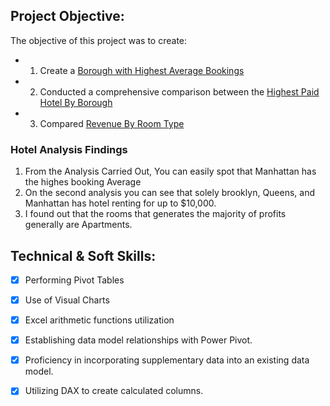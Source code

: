 ## Project Objective:
  The objective of this project was to create:
  
   * 1. Create a [Borough with Highest Average Bookings](https://github.com/Tabshills/Hotel-Analysis/blob/main/Borough%20Booking%20Average.pdf) 

  *  2. Conducted a comprehensive comparison between the [Highest Paid Hotel By Borough](https://github.com/Tabshills/Hotel-Analysis/blob/main/Highest%20Paid%20Hotels%20By%20Boroughs.pdf)
  
   * 3. Compared [Revenue By Room Type](https://github.com/Tabshills/Hotel-Analysis/blob/main/Revenue%20By%20Room.pdf)

### Hotel Analysis Findings  
1. From the Analysis Carried Out, You can easily spot that Manhattan has the highes booking Average
2. On the second analysis you can see that solely brooklyn, Queens, and Manhattan has hotel renting for up to $10,000.
3. I found out that the rooms that generates the majority of profits generally are Apartments.

## Technical & Soft Skills:
- [x]	Performing Pivot Tables
- [x]	Use of Visual Charts
- [x]	Excel arithmetic functions utilization
- [x]	Establishing data model relationships with Power Pivot.
- [x]	Proficiency in incorporating supplementary data into an existing data model.
- [x]	Utilizing DAX to create calculated columns.

